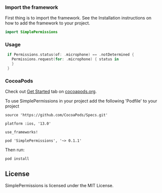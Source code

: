 ### Import the framework

First thing is to import the framework. See the Installation instructions on how to add the framework to your project.

```swift
import SimplePermissions
```

### Usage

```swift
 if Permissions.status(of: .microphone) == .notDetermined {
   Permissions.request(for: .microphone) { status in                                print("Status of microphone permission: \(status)")
   }
 }
```

### CocoaPods

Check out [Get Started](http://cocoapods.org/) tab on [cocoapods.org](http://cocoapods.org/).

To use SimplePermissions in your project add the following 'Podfile' to your project

```
source 'https://github.com/CocoaPods/Specs.git'

platform :ios, '13.0'

use_frameworks!

pod 'SimplePermissions', '~> 0.1.1'
```

Then run:

```
pod install
```

## License

SimplePermissions is licensed under the MIT License.
